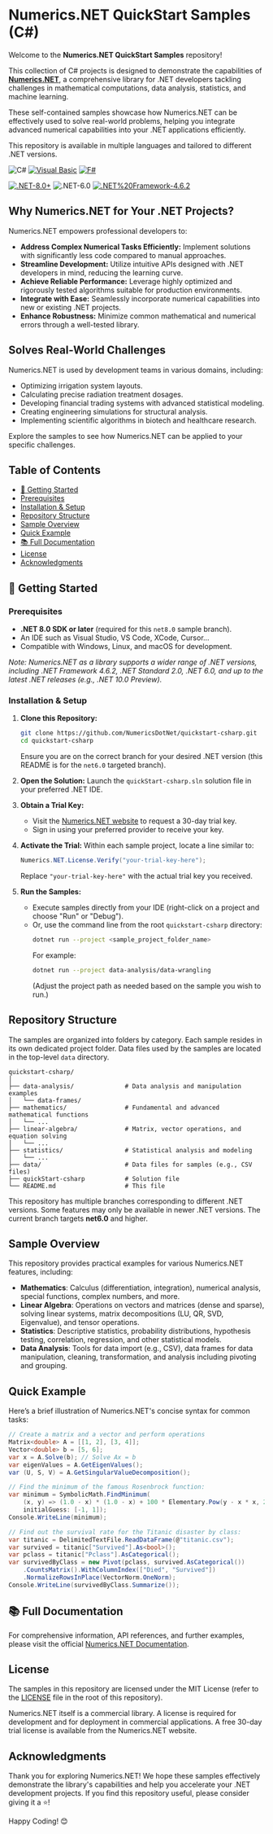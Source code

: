 # Numerics.NET QuickStart Samples (C#)

Welcome to the **Numerics.NET QuickStart Samples** repository! 

This collection of C# projects is designed to demonstrate the capabilities 
of **[Numerics.NET](https://numerics.net)**, a comprehensive library for .NET developers 
tackling challenges in mathematical computations, data analysis, statistics, 
and machine learning.

These self-contained samples showcase how Numerics.NET can be effectively used 
to solve real-world problems, helping you integrate advanced numerical capabilities 
into your .NET applications efficiently.

This repository is available in multiple languages and tailored to different .NET versions.

![C#](https://img.shields.io/badge/language-C%23-brightgreen.svg)
[![Visual Basic](https://img.shields.io/badge/language-Visual%20Basic-blue.svg)](https://github.com/NumericsDotNet/quickstart-visualbasic/tree/net6.0)
[![F#](https://img.shields.io/badge/language-F%23-blue.svg)](https://github.com/NumericsDotNet/quickstart-fsharp/tree/net6.0)


[![.NET-8.0+](https://img.shields.io/badge/.NET-8.0+-blue.svg)](https://github.com/NumericsDotNet/quickstart-csharp/tree/net8.0)
![.NET-6.0](https://img.shields.io/badge/.NET-6.0-brightgreen.svg)
[![.NET%20Framework-4.6.2](https://img.shields.io/badge/.NET%20Framework-4.6.2-blue.svg)](https://github.com/NumericsDotNet/quickstart-csharp/tree/net462)


## Why Numerics.NET for Your .NET Projects?

Numerics.NET empowers professional developers to:

* **Address Complex Numerical Tasks Efficiently:** Implement solutions with significantly less code compared to manual approaches.
* **Streamline Development:** Utilize intuitive APIs designed with .NET developers in mind, reducing the learning curve.
* **Achieve Reliable Performance:** Leverage highly optimized and rigorously tested algorithms suitable for production environments.
* **Integrate with Ease:** Seamlessly incorporate numerical capabilities into new or existing .NET projects.
* **Enhance Robustness:** Minimize common mathematical and numerical errors through a well-tested library.

## Solves Real-World Challenges

Numerics.NET is used by development teams in various domains, including:

* Optimizing irrigation system layouts.
* Calculating precise radiation treatment dosages.
* Developing financial trading systems with advanced statistical modeling.
* Creating engineering simulations for structural analysis.
* Implementing scientific algorithms in biotech and healthcare research.

Explore the samples to see how Numerics.NET can be applied to your specific challenges.

## Table of Contents

-   [🚀 Getting Started](#-getting-started)
-   [Prerequisites](#prerequisites)
-   [Installation & Setup](#installation--setup)
-   [Repository Structure](#repository-structure)
-   [Sample Overview](#sample-overview)
-   [Quick Example](#quick-example)
-   [📚 Full Documentation](#-full-documentation)
-   [License](#license)
-   [Acknowledgments](#acknowledgments)

## 🚀 Getting Started

### Prerequisites

* **.NET 8.0 SDK or later** (required for this `net8.0` sample branch).
* An IDE such as Visual Studio, VS Code, XCode, Cursor...
* Compatible with Windows, Linux, and macOS for development.

*Note: Numerics.NET as a library supports a wider range of .NET versions, 
including .NET Framework 4.6.2, .NET Standard 2.0, .NET 6.0, and up to the latest 
.NET releases (e.g., .NET 10.0 Preview).*

### Installation & Setup

1.  **Clone this Repository:**
    ```bash
    git clone https://github.com/NumericsDotNet/quickstart-csharp.git
    cd quickstart-csharp
    ```
    Ensure you are on the correct branch for your desired .NET version 
    (this README is for the `net6.0` targeted branch).

2.  **Open the Solution:** Launch the `quickStart-csharp.sln` solution file 
    in your preferred .NET IDE.

3.  **Obtain a Trial Key:**
    * Visit the [Numerics.NET website](https://numerics.net/trial-key) to request a 30-day trial key.
    * Sign in using your preferred provider to receive your key.

4.  **Activate the Trial:**
    Within each sample project, locate a line similar to:
    ```csharp
    Numerics.NET.License.Verify("your-trial-key-here");
    ```
    Replace `"your-trial-key-here"` with the actual trial key you received.

5.  **Run the Samples:**
    * Execute samples directly from your IDE (right-click on a project and choose "Run" or "Debug").
    * Or, use the command line from the root `quickstart-csharp` directory:
        ```bash
        dotnet run --project <sample_project_folder_name>
        ```
        For example:
        ```bash
        dotnet run --project data-analysis/data-wrangling
        ```
        (Adjust the project path as needed based on the sample you wish to run.)


## Repository Structure

The samples are organized into folders by category. Each sample resides in its own dedicated project folder. Data files used by the samples are located in the top-level `data` directory.

```plaintext
quickstart-csharp/
│
├── data-analysis/              # Data analysis and manipulation examples
│   └── data-frames/
├── mathematics/                # Fundamental and advanced mathematical functions
│   └── ...
├── linear-algebra/             # Matrix, vector operations, and equation solving
│   └── ...
├── statistics/                 # Statistical analysis and modeling
│   └── ...
├── data/                       # Data files for samples (e.g., CSV files)
├── quickStart-csharp           # Solution file
└── README.md                   # This file
```

This repository has multiple branches corresponding to different .NET versions. 
Some features may only be available in newer .NET versions. 
The current branch targets **net6.0** and higher.

## Sample Overview

This repository provides practical examples for various Numerics.NET features, including:

- **Mathematics**: Calculus (differentiation, integration), numerical analysis, special functions, complex numbers, and more.
- **Linear Algebra**: Operations on vectors and matrices (dense and sparse), solving linear systems, matrix decompositions (LU, QR, SVD, Eigenvalue), and tensor operations.
- **Statistics**: Descriptive statistics, probability distributions, hypothesis testing, correlation, regression, and other statistical models.
- **Data Analysis**: Tools for data import (e.g., CSV), data frames for data manipulation, cleaning, transformation, and analysis including pivoting and grouping.

## Quick Example

Here’s a brief illustration of Numerics.NET's concise syntax for common tasks:

```csharp
// Create a matrix and a vector and perform operations
Matrix<double> A = [[1, 2], [3, 4]];
Vector<double> b = [5, 6];
var x = A.Solve(b); // Solve Ax = b
var eigenValues = A.GetEigenValues();
var (U, S, V) = A.GetSingularValueDecomposition();

// Find the minimum of the famous Rosenbrock function:
var minimum = SymbolicMath.FindMinimum(
    (x, y) => (1.0 - x) * (1.0 - x) + 100 * Elementary.Pow(y - x * x, 2), 
    initialGuess: [-1, 1]);
Console.WriteLine(minimum);

// Find out the survival rate for the Titanic disaster by class:
var titanic = DelimitedTextFile.ReadDataFrame(@"titanic.csv");
var survived = titanic["Survived"].As<bool>();
var pclass = titanic["Pclass"].AsCategorical();
var survivedByClass = new Pivot(pclass, survived.AsCategorical())
    .CountsMatrix().WithColumnIndex(["Died", "Survived"])
    .NormalizeRowsInPlace(VectorNorm.OneNorm);
Console.WriteLine(survivedByClass.Summarize());
```

## 📚 Full Documentation

For comprehensive information, API references, and further examples, please visit 
the official [Numerics.NET Documentation](https://numerics.net/documentation).

## License

The samples in this repository are licensed under the MIT License 
(refer to the [LICENSE](LICENSE) file in the root of this repository).

Numerics.NET itself is a commercial library. A license is required for development 
and for deployment in commercial applications. A free 30-day trial license is available 
from the Numerics.NET website.

## Acknowledgments

Thank you for exploring Numerics.NET! We hope these samples effectively demonstrate 
the library's capabilities and help you accelerate your .NET development projects. 
If you find this repository useful, please consider giving it a ⭐!

Happy Coding! 😊